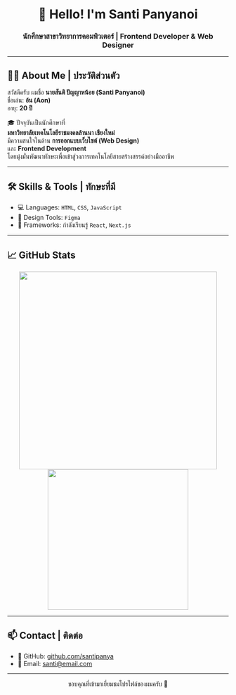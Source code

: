 <h1 align="center">👋 Hello! I'm Santi Panyanoi</h1>
<h3 align="center">นักศึกษาสาขาวิทยาการคอมพิวเตอร์ | Frontend Developer & Web Designer</h3>

---

## 🧑‍🎓 About Me | ประวัติส่วนตัว

สวัสดีครับ ผมชื่อ **นายสันติ ปัญญาหน้อย (Santi Panyanoi)**  
ชื่อเล่น: **อ้น (Aon)**  
อายุ: **20 ปี**  

🎓 ปัจจุบันเป็นนักศึกษาที่  
**มหาวิทยาลัยเทคโนโลยีราชมงคลล้านนา เชียงใหม่**  
มีความสนใจในด้าน **การออกแบบเว็บไซต์ (Web Design)**  
และ **Frontend Development**  
โดยมุ่งมั่นพัฒนาทักษะเพื่อเข้าสู่วงการเทคโนโลยีสายสร้างสรรค์อย่างมืออาชีพ

---

## 🛠️ Skills & Tools | ทักษะที่มี

- 💻 Languages: `HTML`, `CSS`, `JavaScript`
- 🎨 Design Tools: `Figma`
- 🚀 Frameworks: กำลังเรียนรู้ `React`, `Next.js`

---

## 📈 GitHub Stats

<p align="center">
  <img src="https://github-readme-stats.vercel.app/api?username=santipanya&show_icons=true&theme=tokyonight" width="450" />
  <br/>
  <img src="https://github-readme-stats.vercel.app/api/top-langs/?username=santipanya&layout=compact&theme=tokyonight" width="320" />
</p>

---

## 📫 Contact | ติดต่อ

- 🔗 GitHub: [github.com/santipanya](https://github.com/santipanya)  
- 📧 Email: santi@email.com

---

<p align="center">
  ขอบคุณที่เข้ามาเยี่ยมชมโปรไฟล์ของผมครับ 🙏  
</p>

